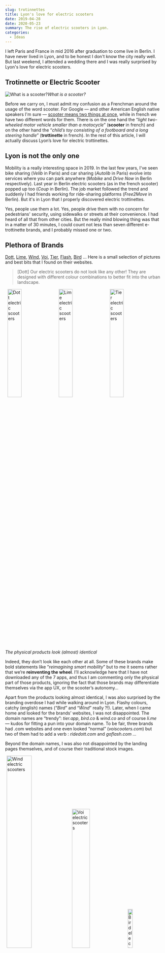```yaml
---
slug: trotinnettes
title: Lyon's love for electric scooters
date: 2019-04-28
date: 2020-05-23
summary: The rise of electric scooters in Lyon.
categories:
  - Ideas
---
```


I left Paris and France in mid 2016 after graduation to come live in Berlin. I have never lived in Lyon, and to be honest I don't know the city really well. But last weekend, I attended a wedding there and I was really surprised by Lyon's love for electric scooters.

## Trotinnette or Electric Scooter

![What is a scooter?](https://cdn-images-1.medium.com/max/5728/1*wKR-663OdGwD3wawK3q5iw.png "Google search scooter images")_What is a scooter?_

Before we carry on, I must admit my confusion as a Frenchman around the usage of the word scooter. For Google — and other American English native speakers I'm sure — [scooter means two things at once](https://dictionary.cambridge.org/dictionary/english/scooter), while in french we have two different words for them. There is on the one hand the “_light two-wheeled motor vehicle smaller than a motocycle_” (**scooter** in french) and on the other hand the “_child’s toy consisting of a footboard and a long steering handle_” (**trottinette** in french). In the rest of this article, I will actually discuss Lyon’s love for electric trottinettes.

## Lyon is not the only one

Mobility is a really interesting space in 2019. In the last few years, I've seen bike sharing (_Velib_ in Paris) and car sharing (_Autolib_ in Paris) evolve into services where you can park anywhere (_Mobike_ and _Drive Now_ in Berlin respectively). Last year in Berlin electric scooters (as in the french scooter) popped up too (_Coup_ in Berlin). The job market followed the trend and suddenly I had friends working for ride-sharing platforms (_Free2Move_ in Berlin). But it's in Lyon that I properly discovered electric trottinettes.

Yes, people use them a lot. Yes, people drive them with no concern for pedestrians' security, using sidewalks or streets at their convenience. I had heard of all that from other cities. But the really mind blowing thing was that in a matter of 30 minutes, I could count not less than seven different e-trottinette brands, and I probably missed one or two.

## Plethora of Brands

[Dott](https://ridedott.com/), [Lime](https://www.li.me), [Wind](https://www.wind.co/), [Voi](https://www.voiscooters.com/), [Tier](https://www.tier.app/), [Flash](https://goflash.com/), [Bird](https://www.bird.co/) … Here is a small selection of pictures and best bits that I found on their websites.

> [Dott] Our electric scooters do not look like any other! They are designed with different colour combinations to better fit into the urban landscape.

<img src="https://cdn-images-1.medium.com/max/2320/1*QeSUR4zn6jXVLzp7OoxeBg.png" alt="Dott electric scooters" width="30%" height="30%" style="margin: 0 1.5%;"><img src="https://cdn-images-1.medium.com/max/2000/1*Q5ttT0Pt0Y2F4ojWsdiLIg.png" alt="Lime electric scooters" width="30%" height="30%" style="margin: 0 1.5%;"><img src="https://cdn-images-1.medium.com/max/2560/1*dZGcAUE880NNbT7YFNDMyQ.png" alt="Tier electric scooters" width="30%" height="30%" style="margin: 0 1.5%;">
_The physical products look (almost) identical_

Indeed, they don’t look like each other at all. Some of these brands make bold statements like “_reimagining smart mobility_” but to me it seems rather that we’re **reinventing the wheel**. I’ll acknowledge here that I have not downloaded any of the 7 apps, and thus I am commenting only the physical part of those products, ignoring the fact that those brands may differentiate themselves via the app UX, or the scooter’s autonomy…

Apart from the products looking almost identical, I was also surprised by the branding overdose I had while walking around in Lyon. Flashy colours, catchy (english) names (“_Bird_” and “_Wind_” really ?!). Later, when I came home and looked for the brands’ websites, I was not disappointed. The domain names are “trendy”: _tier.app_, _bird.co_ & _wind.co_ and of course _li.me_ — kudos for fitting a pun into your domain name. To be fair, three brands had .com websites and one even looked “normal” (_voiscooters.com_) but two of them had to add a verb : _ridedott.com_ and _goflash.com …_

Beyond the domain names, I was also not disappointed by the landing pages themselves, and of course their traditional stock images.

<img src="https://cdn-images-1.medium.com/max/2000/0*CblneF2qHtwzY4GC.jpg" alt="Wind electric scooters" width="40%" height="40%" style="margin: 0 1%;"><img src="https://cdn-images-1.medium.com/max/2048/1*R1RqptZdSF6VK46dHnoWnw.jpeg" alt="Voi electric scooters" width="34%" height="34%" style="margin: 0 1%;"><img src="https://cdn-images-1.medium.com/max/2000/1*wK6BWcx96yg-OQFi6uUroQ.jpeg" alt="Bird electric scooters" width="18%" height="18%" style="margin: 0 1%;">
_Startupy branding overdose_

Enough with the sarcasm. I actually had quite some fun walking in Lyon and counting the e-scooter brands. And comparing their websites was a great exercise. Indeed, what would **you** do if you had to release one more of these brands?

## What Would be the Branding of Your E-Trottinette Startup

As a parting thought, I can’t help but think about these pictures from bike-sharing cemeteries in China. The (probably upcoming) concentration of the e-trotinette market could have the hidden side-effect of creating similar e-trotinette cemeteries.

<img src="https://cdn-images-1.medium.com/max/2000/1*46xNjluwGwL567IuwJMyGA.jpeg" alt="Bike sharing cemetery" width="55%" height="55%" style="margin: 0 1%;"><img src="https://cdn-images-1.medium.com/max/2000/1*ByxwryGKq6TCZkGsA7MNug.jpeg" alt="Bike sharing cemetery" width="41%" height="41%" style="margin: 0 1%;">
_No, those are not flowers, but bicycles in China_

As of writing, e-scooters are forbidden in Berlin. But [law is in the making](https://www.berlin.de/special/auto-und-motor/nachrichten/5560401-2301467-e-scooter-elektro-tretroller-verleih.html) to allow them. It will be interesting to see **if the e-scooter Cupid shots Berlin like he shot Lyon**.
